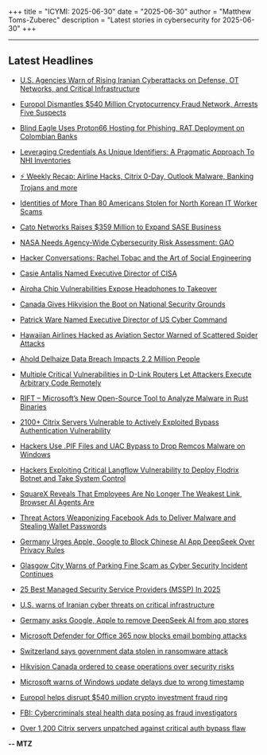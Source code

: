 +++
title = "ICYMI: 2025-06-30"
date = "2025-06-30"
author = "Matthew Toms-Zuberec"
description = "Latest stories in cybersecurity for 2025-06-30"
+++

---------------------------------------------------------------------------
## Latest Headlines
- [U.S. Agencies Warn of Rising Iranian Cyberattacks on Defense, OT Networks, and Critical Infrastructure](https://thehackernews.com/2025/06/us-agencies-warn-of-rising-iranian.html)

- [Europol Dismantles $540 Million Cryptocurrency Fraud Network, Arrests Five Suspects](https://thehackernews.com/2025/06/europol-dismantles-540-million.html)

- [Blind Eagle Uses Proton66 Hosting for Phishing, RAT Deployment on Colombian Banks](https://thehackernews.com/2025/06/blind-eagle-uses-proton66-hosting-for.html)

- [Leveraging Credentials As Unique Identifiers: A Pragmatic Approach To NHI Inventories](https://thehackernews.com/2025/06/leveraging-credentials-as-unique.html)

- [⚡ Weekly Recap: Airline Hacks, Citrix 0-Day, Outlook Malware, Banking Trojans and more](https://thehackernews.com/2025/06/weekly-recap-airline-hacks-citrix-0-day.html)

- [Identities of More Than 80 Americans Stolen for North Korean IT Worker Scams](https://www.wired.com/story/identities-of-80-plus-americans-stolen-for-north-korean-it-worker-scams/)

- [Cato Networks Raises $359 Million to Expand SASE Business](https://www.securityweek.com/cato-networks-raises-359-million-to-expand-sase-business/)

- [NASA Needs Agency-Wide Cybersecurity Risk Assessment: GAO](https://www.securityweek.com/nasa-needs-agency-wide-cybersecurity-risk-assessment-gao/)

- [Hacker Conversations: Rachel Tobac and the Art of Social Engineering](https://www.securityweek.com/hacker-conversations-rachel-tobac-and-the-art-of-social-engineering/)

- [Casie Antalis Named Executive Director of CISA](https://www.securityweek.com/casie-antalis-named-executive-director-of-cisa/)

- [Airoha Chip Vulnerabilities Expose Headphones to Takeover](https://www.securityweek.com/airoha-chip-vulnerabilities-expose-headphones-to-takeover/)

- [Canada Gives Hikvision the Boot on National Security Grounds](https://www.securityweek.com/canada-gives-hikvision-the-boot-on-national-security-grounds/)

- [Patrick Ware Named Executive Director of US Cyber Command](https://www.securityweek.com/patrick-ware-named-executive-director-of-us-cyber-command/)

- [Hawaiian Airlines Hacked as Aviation Sector Warned of Scattered Spider Attacks](https://www.securityweek.com/hawaiian-airlines-hacked-as-aviation-sector-warned-of-scattered-spider-attacks/)

- [Ahold Delhaize Data Breach Impacts 2.2 Million People](https://www.securityweek.com/ahold-delhaize-data-breach-impacts-2-2-million-people/)

- [Multiple Critical Vulnerabilities in D-Link Routers Let Attackers Execute Arbitrary Code Remotely](https://cybersecuritynews.com/critical-d-link-routers-vulnerabilities/)

- [RIFT – Microsoft’s New Open-Source Tool to Analyze Malware in Rust Binaries](https://cybersecuritynews.com/rift-malware-analysis-tool/)

- [2100+ Citrix Servers Vulnerable to Actively Exploited Bypass Authentication Vulnerability](https://cybersecuritynews.com/2100-citrix-servers-vulnerable/)

- [Hackers Use .PIF Files and UAC Bypass to Drop Remcos Malware on Windows](https://cybersecuritynews.com/hackers-use-pif-files-and-uac-bypass/)

- [Hackers Exploiting Critical Langflow Vulnerability to Deploy Flodrix Botnet and Take System Control](https://cybersecuritynews.com/hackers-exploiting-critical-langflow-vulnerability/)

- [SquareX Reveals That Employees Are No Longer The Weakest Link, Browser AI Agents Are](https://cybersecuritynews.com/squarex-reveals-that-employees-are-no-longer-the-weakest-link-browser-ai-agents-are/)

- [Threat Actors Weaponizing Facebook Ads to Deliver Malware and Stealing Wallet Passwords](https://cybersecuritynews.com/threat-actors-weaponizing-facebook-ads/)

- [Germany Urges Apple, Google to Block Chinese AI App DeepSeek Over Privacy Rules](https://cybersecuritynews.com/germany-urges-apple-google-to-block-chinese-ai-app-deepseek/)

- [Glasgow City Warns of Parking Fine Scam as Cyber Security Incident Continues](https://cybersecuritynews.com/glasgow-city-warns-of-parking-fine-scam/)

- [25 Best Managed Security Service Providers (MSSP) In 2025](https://cybersecuritynews.com/mssp-providers/)

- [U.S. warns of Iranian cyber threats on critical infrastructure](https://www.bleepingcomputer.com/news/security/us-warns-of-iranian-cyber-threats-on-critical-infrastructure/)

- [Germany asks Google, Apple to remove DeepSeek AI from app stores](https://www.bleepingcomputer.com/news/security/germany-asks-google-apple-remove-deepseek-ai-from-app-stores/)

- [Microsoft Defender for Office 365 now blocks email bombing attacks](https://www.bleepingcomputer.com/news/security/microsoft-defender-for-office-365-now-blocks-email-bombing-attacks/)

- [Switzerland says government data stolen in ransomware attack](https://www.bleepingcomputer.com/news/security/switzerland-says-government-data-stolen-in-ransomware-attack/)

- [Hikvision Canada ordered to cease operations over security risks](https://www.bleepingcomputer.com/news/security/hikvision-canada-ordered-to-cease-operations-over-security-risks/)

- [Microsoft warns of Windows update delays due to wrong timestamp](https://www.bleepingcomputer.com/news/microsoft/microsoft-warns-of-Windows-security-update-delays-due-to-incorrect-metadata-timestamp/)

- [Europol helps disrupt $540 million crypto investment fraud ring](https://www.bleepingcomputer.com/news/security/europol-helps-disrupt-540-million-crypto-investment-fraud-ring/)

- [FBI: Cybercriminals steal health data posing as fraud investigators](https://www.bleepingcomputer.com/news/security/fbi-warns-cybercriminals-steal-health-data-posing-as-fraud-investigators/)

- [Over 1,200 Citrix servers unpatched against critical auth bypass flaw](https://www.bleepingcomputer.com/news/security/over-1-200-citrix-servers-unpatched-against-critical-auth-bypass-flaw/)

**-- MTZ**